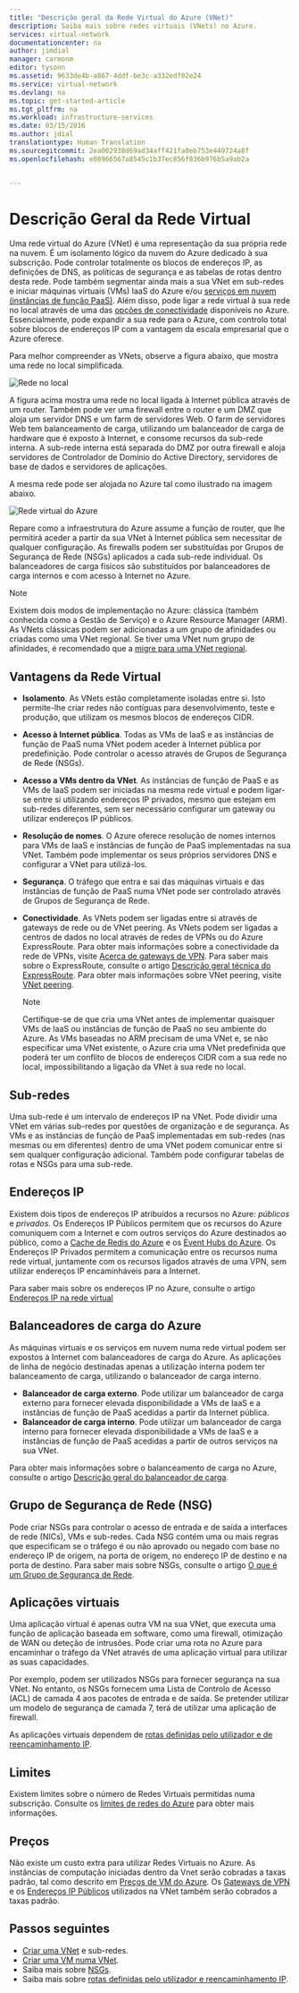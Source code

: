 ```yaml
---
title: "Descrição geral da Rede Virtual do Azure (VNet)"
description: Saiba mais sobre redes virtuais (VNets) no Azure.
services: virtual-network
documentationcenter: na
author: jimdial
manager: carmonm
editor: tysonn
ms.assetid: 9633de4b-a867-4ddf-be3c-a332edf02e24
ms.service: virtual-network
ms.devlang: na
ms.topic: get-started-article
ms.tgt_pltfrm: na
ms.workload: infrastructure-services
ms.date: 03/15/2016
ms.author: jdial
translationtype: Human Translation
ms.sourcegitcommit: 2ea002938d69ad34aff421fa0eb753e449724a8f
ms.openlocfilehash: e08966567a8545c1b37ec856f836b976b5a9ab2a


---
```

# <a name="virtual-network-overview"></a>Descrição Geral da Rede Virtual
Uma rede virtual do Azure (VNet) é uma representação da sua própria rede na nuvem.  É um isolamento lógico da nuvem do Azure dedicado à sua subscrição. Pode controlar totalmente os blocos de endereços IP, as definições de DNS, as políticas de segurança e as tabelas de rotas dentro desta rede. Pode também segmentar ainda mais a sua VNet em sub-redes e iniciar máquinas virtuais (VMs) IaaS do Azure e/ou [serviços em nuvem (instâncias de função PaaS)](../cloud-services/cloud-services-choose-me.md). Além disso, pode ligar a rede virtual à sua rede no local através de uma das [opções de conectividade](../vpn-gateway/vpn-gateway-about-vpngateways.md#site-to-site-and-multi-site) disponíveis no Azure. Essencialmente, pode expandir a sua rede para o Azure, com controlo total sobre blocos de endereços IP com a vantagem da escala empresarial que o Azure oferece.

Para melhor compreender as VNets, observe a figura abaixo, que mostra uma rede no local simplificada.

![Rede no local](./media/virtual-networks-overview/figure01.png)

A figura acima mostra uma rede no local ligada à Internet pública através de um router. Também pode ver uma firewall entre o router e um DMZ que aloja um servidor DNS e um farm de servidores Web. O farm de servidores Web tem balanceamento de carga, utilizando um balanceador de carga de hardware que é exposto à Internet, e consome recursos da sub-rede interna. A sub-rede interna está separada do DMZ por outra firewall e aloja servidores de Controlador de Domínio do Active Directory, servidores de base de dados e servidores de aplicações.

A mesma rede pode ser alojada no Azure tal como ilustrado na imagem abaixo.

![Rede virtual do Azure](./media/virtual-networks-overview/figure02.png)

Repare como a infraestrutura do Azure assume a função de router, que lhe permitirá aceder a partir da sua VNet à Internet pública sem necessitar de qualquer configuração. As firewalls podem ser substituídas por Grupos de Segurança de Rede (NSGs) aplicados a cada sub-rede individual. Os balanceadores de carga físicos são substituídos por balanceadores de carga internos e com acesso à Internet no Azure.

> [!NOTE]
> Existem dois modos de implementação no Azure: clássica (também conhecida como a Gestão de Serviço) e o Azure Resource Manager (ARM). As VNets clássicas podem ser adicionadas a um grupo de afinidades ou criadas como uma VNet regional. Se tiver uma VNet num grupo de afinidades, é recomendado que a [migre para uma VNet regional](virtual-networks-migrate-to-regional-vnet.md).
> 
> 

## <a name="virtual-network-benefits"></a>Vantagens da Rede Virtual
* **Isolamento**. As VNets estão completamente isoladas entre si. Isto permite-lhe criar redes não contíguas para desenvolvimento, teste e produção, que utilizam os mesmos blocos de endereços CIDR.
* **Acesso à Internet pública**. Todas as VMs de IaaS e as instâncias de função de PaaS numa VNet podem aceder à Internet pública por predefinição. Pode controlar o acesso através de Grupos de Segurança de Rede (NSGs).
* **Acesso a VMs dentro da VNet**. As instâncias de função de PaaS e as VMs de IaaS podem ser iniciadas na mesma rede virtual e podem ligar-se entre si utilizando endereços IP privados, mesmo que estejam em sub-redes diferentes, sem ser necessário configurar um gateway ou utilizar endereços IP públicos.
* **Resolução de nomes**. O Azure oferece resolução de nomes internos para VMs de IaaS e instâncias de função de PaaS implementadas na sua VNet. Também pode implementar os seus próprios servidores DNS e configurar a VNet para utilizá-los.
* **Segurança**. O tráfego que entra e sai das máquinas virtuais e das instâncias de função de PaaS numa VNet pode ser controlado através de Grupos de Segurança de Rede.
* **Conectividade**. As VNets podem ser ligadas entre si através de gateways de rede ou de VNet peering. As VNets podem ser ligadas a centros de dados no local através de redes de VPNs ou do Azure ExpressRoute. Para obter mais informações sobre a conectividade da rede de VPNs, visite [Acerca de gateways de VPN](../vpn-gateway/vpn-gateway-about-vpngateways.md#site-to-site-and-multi-site). Para saber mais sobre o ExpressRoute, consulte o artigo [Descrição geral técnica do ExpressRoute](../expressroute/expressroute-introduction.md). Para obter mais informações sobre VNet peering, visite [VNet peering](virtual-network-peering-overview.md).
  
  > [!NOTE]
  > Certifique-se de que cria uma VNet antes de implementar quaisquer VMs de IaaS ou instâncias de função de PaaS no seu ambiente do Azure. As VMs baseadas no ARM precisam de uma VNet e, se não especificar uma VNet existente, o Azure cria uma VNet predefinida que poderá ter um conflito de blocos de endereços CIDR com a sua rede no local, impossibilitando a ligação da VNet à sua rede no local.
  > 
  > 

## <a name="subnets"></a>Sub-redes
Uma sub-rede é um intervalo de endereços IP na VNet. Pode dividir uma VNet em várias sub-redes por questões de organização e de segurança. As VMs e as instâncias de função de PaaS implementadas em sub-redes (nas mesmas ou em diferentes) dentro de uma VNet podem comunicar entre si sem qualquer configuração adicional. Também pode configurar tabelas de rotas e NSGs para uma sub-rede.

## <a name="ip-addresses"></a>Endereços IP
Existem dois tipos de endereços IP atribuídos a recursos no Azure: *públicos* e *privados*. Os Endereços IP Públicos permitem que os recursos do Azure comuniquem com a Internet e com outros serviços do Azure destinados ao público, como a [Cache de Redis do Azure](https://azure.microsoft.com/services/cache/) e os [Event Hubs do Azure](https://azure.microsoft.com/documentation/services/event-hubs/). Os Endereços IP Privados permitem a comunicação entre os recursos numa rede virtual, juntamente com os recursos ligados através de uma VPN, sem utilizar endereços IP encaminháveis para a Internet.

Para saber mais sobre os endereços IP no Azure, consulte o artigo [Endereços IP na rede virtual](virtual-network-ip-addresses-overview-arm.md)

## <a name="azure-load-balancers"></a>Balanceadores de carga do Azure
As máquinas virtuais e os serviços em nuvem numa rede virtual podem ser expostos à Internet com balanceadores de carga do Azure. As aplicações de linha de negócio destinadas apenas a utilização interna podem ter balanceamento de carga, utilizando o balanceador de carga interno.

* **Balanceador de carga externo**. Pode utilizar um balanceador de carga externo para fornecer elevada disponibilidade a VMs de IaaS e a instâncias de função de PaaS acedidas a partir da Internet pública.
* **Balanceador de carga interno**. Pode utilizar um balanceador de carga interno para fornecer elevada disponibilidade a VMs de IaaS e a instâncias de função de PaaS acedidas a partir de outros serviços na sua VNet.

Para obter mais informações sobre o balanceamento de carga no Azure, consulte o artigo [Descrição geral do balanceador de carga](../load-balancer/load-balancer-overview.md).

## <a name="network-security-group-nsg"></a>Grupo de Segurança de Rede (NSG)
Pode criar NSGs para controlar o acesso de entrada e de saída a interfaces de rede (NICs), VMs e sub-redes. Cada NSG contém uma ou mais regras que especificam se o tráfego é ou não aprovado ou negado com base no endereço IP de origem, na porta de origem, no endereço IP de destino e na porta de destino. Para saber mais sobre NSGs, consulte o artigo [O que é um Grupo de Segurança de Rede](virtual-networks-nsg.md).

## <a name="virtual-appliances"></a>Aplicações virtuais
Uma aplicação virtual é apenas outra VM na sua VNet, que executa uma função de aplicação baseada em software, como uma firewall, otimização de WAN ou deteção de intrusões. Pode criar uma rota no Azure para encaminhar o tráfego da VNet através de uma aplicação virtual para utilizar as suas capacidades.

Por exemplo, podem ser utilizados NSGs para fornecer segurança na sua VNet. No entanto, os NSGs fornecem uma Lista de Controlo de Acesso (ACL) de camada 4 aos pacotes de entrada e de saída. Se pretender utilizar um modelo de segurança de camada 7, terá de utilizar uma aplicação de firewall.

As aplicações virtuais dependem de [rotas definidas pelo utilizador e de reencaminhamento IP](virtual-networks-udr-overview.md).

## <a name="limits"></a>Limites
Existem limites sobre o número de Redes Virtuais permitidas numa subscrição. Consulte os [limites de redes do Azure](../azure-subscription-service-limits.md#networking-limits) para obter mais informações.

## <a name="pricing"></a>Preços
Não existe um custo extra para utilizar Redes Virtuais no Azure. As instâncias de computação iniciadas dentro da Vnet serão cobradas a taxas padrão, tal como descrito em [Preços de VM do Azure](https://azure.microsoft.com/pricing/details/virtual-machines/). Os [Gateways de VPN](https://azure.microsoft.com/pricing/details/vpn-gateway/) e os [Endereços IP Públicos](https://azure.microsoft.com/pricing/details/ip-addresses/) utilizados na VNet também serão cobrados a taxas padrão.

## <a name="next-steps"></a>Passos seguintes
* [Criar uma VNet](virtual-networks-create-vnet-arm-pportal.md) e sub-redes.
* [Criar uma VM numa VNet](../virtual-machines/virtual-machines-windows-hero-tutorial.md).
* Saiba mais sobre [NSGs](virtual-networks-nsg.md).
* Saiba mais sobre [rotas definidas pelo utilizador e reencaminhamento IP](virtual-networks-udr-overview.md).




<!--HONumber=Nov16_HO2-->


